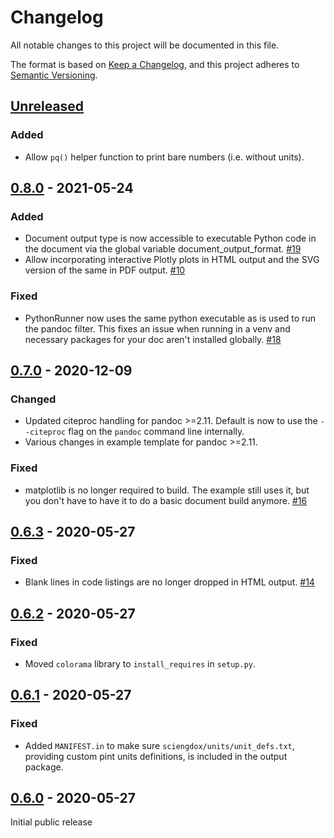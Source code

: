 # Changelog
All notable changes to this project will be documented in this file.

The format is based on [Keep a Changelog](https://keepachangelog.com/en/1.0.0/),
and this project adheres to [Semantic Versioning](https://semver.org/spec/v2.0.0.html).

## [Unreleased]
### Added
- Allow `pq()` helper function to print bare numbers (i.e. without units).

## [0.8.0] - 2021-05-24
### Added
- Document output type is now accessible to executable Python code in the
  document via the global variable document_output_format.
  [#19](https://github.com/gbingersoll/sciengdox/issues/19)
- Allow incorporating interactive Plotly plots in HTML output and the SVG
  version of the same in PDF output.
  [#10](https://github.com/gbingersoll/sciengdox/issues/10)

### Fixed
- PythonRunner now uses the same python executable as is used to run the pandoc
  filter.  This fixes an issue when running in a venv and necessary packages for
  your doc aren't installed globally.
  [#18](https://github.com/gbingersoll/sciengdox/issues/18)

## [0.7.0] - 2020-12-09
### Changed
- Updated citeproc handling for pandoc >=2.11.  Default is now to use the
  `--citeproc` flag on the `pandoc` command line internally.
- Various changes in example template for pandoc >=2.11.

### Fixed
- matplotlib is no longer required to build.  The example still uses it, but
  you don't have to have it to do a basic document build anymore.
  [#16](https://github.com/gbingersoll/sciengdox/issues/16)

## [0.6.3] - 2020-05-27
### Fixed
- Blank lines in code listings are no longer dropped in HTML output.
  [#14](https://github.com/gbingersoll/sciengdox/issues/14)

## [0.6.2] - 2020-05-27
### Fixed
- Moved `colorama` library to `install_requires` in `setup.py`.

## [0.6.1] - 2020-05-27
### Fixed
- Added `MANIFEST.in` to make sure `sciengdox/units/unit_defs.txt`, providing
  custom pint units definitions, is included in the output package.

## [0.6.0] - 2020-05-27
Initial public release

[Unreleased]: https://github.com/gbingersoll/sciengdox/compare/v0.9.0...HEAD
[0.8.0]: https://github.com/gbingersoll/sciengdox/compare/v0.7.0...v0.8.0
[0.7.0]: https://github.com/gbingersoll/sciengdox/compare/v0.6.3...v0.7.0
[0.6.3]: https://github.com/gbingersoll/sciengdox/compare/v0.6.2...v0.6.3
[0.6.2]: https://github.com/gbingersoll/sciengdox/compare/v0.6.1...v0.6.2
[0.6.1]: https://github.com/gbingersoll/sciengdox/compare/v0.6.0...v0.6.1
[0.6.0]: https://github.com/gbingersoll/sciengdox/releases/tag/v0.6.0
